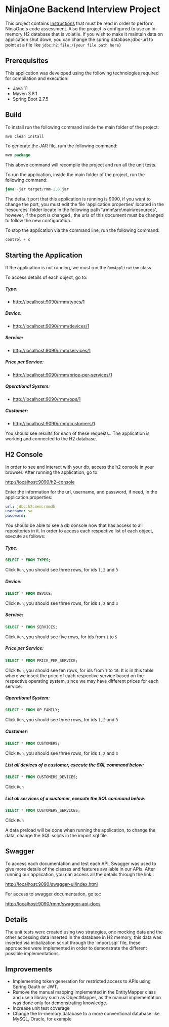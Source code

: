 # NinjaOne Backend Interview Project

This project contains [Instructions](INSTRUCTIONS.md) that must be read in order to perform NinjaOne's code assessment.
Also the project is configured to use an in-memory H2 database that is volatile. If you wish to make it maintain data on
application shut down, you can change the spring.database.jdbc-url to point at a file like `jdbc:h2:file:/{your file path here}`

## Prerequisites

This application was developed using the following technologies required for compilation and execution:

* Java 11
* Maven 3.8.1
* Spring Boot 2.7.5


## Build

To install run the following command inside the main folder of the project:

```sql
mvn clean install
````



To generate the JAR file, rum the following command:


```sql
mvn package
````
This above command will recompile the project and run all the unit tests.


To run the application, inside the main folder of the project, run the following command:

```sql
java -jar target/rmm-1.0.jar
````

The default port that this application is running is 9090, if you want to change the port, you must edit the file 'application.properties' located in the 'resources' folder locate in the following path '\rmm\src\main\resources\', however, if the port is changed , the urls of this document must be changed to follow the new configuration.


To stop the application via the command line, run the following command:

```sql
control + c
````



## Starting the Application

If the application is not running, we must run the `RmmApplication` class

To access details of each object, go to:

##### Type:
* [http://localhost:9090/rmm/types/1](http://localhost:9090/rmm/types/1)

##### Device:
* [http://localhost:9090/rmm/devices/1](http://localhost:9090/rmm/devices/1)

##### Service:
* [http://localhost:9090/rmm/services/1](http://localhost:9090/rmm/devices/1)

##### Price per Service:
* [http://localhost:9090/rmm/price-per-services/1](http://localhost:9090/rmm/price-per-services/1)

##### Operational System:
* [http://localhost:9090/rmm/ops/1](http://localhost:9090/rmm/ops/1)

##### Customer:
* [http://localhost:9090/rmm/customers/1](http://localhost:9090/rmm/customers/1)


You should see results for each of these requests.. The application is working and connected to the H2 database. 


## H2 Console 

In order to see and interact with your db, access the h2 console in your browser.
After running the application, go to:

[http://localhost:9090/h2-console](http://localhost:9090/h2-console)

Enter the information for the url, username, and password, if need, in the application.properties:

```yml
url: jdbc:h2:mem:rmmdb
username: sa 
password: 
```

You should be able to see a db console now that has access to all repositories in it. In order to access each respective list of each object, execute as follows:

##### Type:

```sql
SELECT * FROM TYPES;
````

Click `Run`, you should see three rows, for ids `1`, `2` and `3`


##### Device:

```sql
SELECT * FROM DEVICE;
````

Click `Run`, you should see three rows, for ids `1`, `2` and `3`


##### Service:

```sql
SELECT * FROM SERVICES;
````

Click `Run`, you should see five rows, for ids from `1` to `5`


##### Price per Service:

```sql
SELECT * FROM PRICE_PER_SERVICE;
````

Click `Run`, you should see ten rows, for ids from `1` to `10`. It is in this table where we insert the price of each respective service based on the respective operating system, since we may have different prices for each service.


##### Operational System:

```sql
SELECT * FROM OP_FAMILY;
````

Click `Run`, you should see three rows, for ids `1`, `2` and `3`


##### Customer:

```sql
SELECT * FROM CUSTOMERS;
````

Click `Run`, you should see three rows, for ids `1`, `2` and `3`


##### List all devices of a customer, execute the SQL command below:

```sql
SELECT * FROM CUSTOMERS_DEVICES;
````

Click `Run`


##### List all services of a customer, execute the SQL command below:

```sql
SELECT * FROM CUSTOMERS_SERVICES;
````

Click `Run`


A data preload will be done when running the application, to change the data, change the SQL scipts in the import.sql file.


## Swagger 

To access each documentation and test each API, Swagger was used to give more details of the classes and features available in our APIs. After running our application, you can access all the details through the link::

[http://localhost:9090/swagger-ui/index.html](http://localhost:9090/swagger-ui/index.html)

For access to swagger documentation, go to::

[http://localhost:9090/rmm/swagger-api-docs](http://localhost:9090/rmm/swagger-api-docs)



## Details 

The unit tests were created using two strategies, one mocking data and the other accessing data inserted in the database in H2 memory, this data was inserted via initialization script through the 'import.sql' file, these approaches were implemented in order to demonstrate the different possible implementations.



## Improvements

* Implementing token generation for restricted access to APIs using Spring Oauth or JWT.
* Remove the manual mapping implemented in the EntityMapper class and use a library such as ObjectMapper, as the manual implementation was done only for demonstrating knowledge.
* Increase unit test coverage
* Change the In-memory database to a more conventional database like MySQL, Oracle, for example



